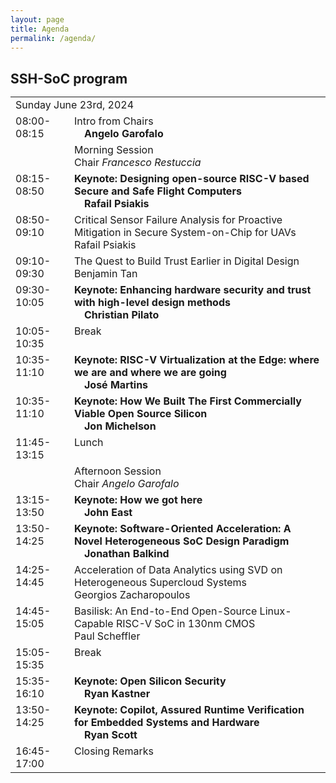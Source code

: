 ```yaml
---
layout: page
title: Agenda
permalink: /agenda/
---
```


## SSH-SoC program

<style type="text/css">
    * {
        margin: 0;
        padding: 0;
        text-indent: 0;
    }

    .p,
    p {
        color: black;
        font-family: Tahoma, sans-serif;
        font-style: normal;
        font-weight: bold;
        text-decoration: none;
        font-size: 18pt;
        margin: 0pt;
    }

    .s1 {
        color: black;
        font-family: Arial, sans-serif;
        font-style: normal;
        font-weight: normal;
        text-decoration: none;
        font-size: 10.5pt;
    }

    .s2 {
        color: black;
        font-family: Arial, sans-serif;
        font-style: normal;
        font-weight: normal;
        text-decoration: none;
        font-size: 10.5pt;
        vertical-align: 6pt;
    }

    .s3 {
        color: black;
        font-family: Arial, sans-serif;
        font-style: normal;
        font-weight: normal;
        text-decoration: none;
        font-size: 10.5pt;
        vertical-align: -6pt;
    }

    .s4 {
        color: black;
        font-family: Arial, sans-serif;
        font-style: normal;
        font-weight: bold;
        text-decoration: none;
        font-size: 10.5pt;
    }

    .s5 {
        color: black;
        font-family: Arial, sans-serif;
        font-style: italic;
        font-weight: normal;
        text-decoration: none;
        font-size: 10.5pt;
    }

    .s6 {
        color: black;
        font-family: Arial, sans-serif;
        font-style: italic;
        font-weight: normal;
        text-decoration: none;
        font-size: 9pt;
    }

    table,
    tbody {
        vertical-align: top;
        overflow: visible;
    }
</style>
<!-- <h2>TBD</h2> -->

<table class="program" style="" cellspacing="2" cellpadding="2">
    <tr>
        <td class="program-tag" colspan="2">
            Sunday June 23rd, 2024
        </td>
    </tr>
    <tr>
        <td class="program-event">08:00-08:15</td>
        <td class="program-event">
            Intro from Chairs
            <b><br>&emsp;<a>Angelo
                Garofalo</a></b>
            <br>
        </td>
    </tr>
    <tr>
        <td class="program-topic"></td>
        <td class="program-topic">Morning Session<br>
        Chair <i>Francesco Restuccia</i>
        </td>
    </tr>
    <tr>
        <td class="program-special-event">08:15-08:50</td>
        <td class="program-special-event"><b>Keynote: Designing open-source RISC-V based Secure and Safe Flight Computers</b>
            <b><br>&emsp;<a>Rafail Psiakis</a></b>
        </td>
    </tr>
    <tr>
        <td>
            08:50-09:10
        </td>
        <td>
            Critical Sensor Failure Analysis for Proactive Mitigation in Secure System-on-Chip for UAVs
            <br>
                <span class="program-speaker">Rafail Psiakis</span>
        </td>
    </tr>
    <tr>
        <td>
            09:10-09:30
        </td>
        <td>
            The Quest to Build Trust Earlier in Digital Design
            <br><span class="program-speaker">Benjamin Tan</span>
        </td>
    </tr>
    <tr>
        <td class="program-special-event">09:30-10:05</td>
        <td class="program-special-event"><b>Keynote: Enhancing hardware security and trust with high-level design methods</b>
            <b><br>&emsp;<a>Christian Pilato</a></b>
        </td>
    </tr>
    <tr>
        <td class="program-break">10:05-10:35</td>
        <td class="program-break">Break</td>
    </tr>
    <tr>
        <td class="program-special-event">10:35-11:10</td>
        <td class="program-special-event"><b>Keynote: RISC-V Virtualization at the Edge: where we are and where we are going</b>
            <b><br>&emsp;<a>José Martins</a></b>
        </td>
    </tr>
    <tr>
        <td class="program-special-event">10:35-11:10</td>
        <td class="program-special-event"><b>Keynote: How We Built The First Commercially Viable Open Source Silicon</b>
            <b><br>&emsp;<a>Jon Michelson</a></b>
        </td>
    </tr>
    <tr>
        <td class="program-break">11:45-13:15</td>
        <td class="program-break">Lunch</td>
    </tr>
    <tr>
        <td class="program-topic"></td>
        <td class="program-topic">Afternoon Session<br>
        Chair <i>Angelo Garofalo</i>
        </td>
    </tr>
    <tr>
        <td class="program-special-event">13:15-13:50</td>
        <td class="program-special-event"><b>Keynote: How we got here</b>
            <b><br>&emsp;<a>John East</a></b>
        </td>
    </tr>
    <tr>
        <td class="program-special-event">13:50-14:25</td>
        <td class="program-special-event"><b>Keynote: Software-Oriented Acceleration: A Novel Heterogeneous SoC Design Paradigm</b>
            <b><br>&emsp;<a>Jonathan Balkind</a></b>
        </td>
    </tr>
     <tr>
        <td>
            14:25-14:45
        </td>
        <td>
            Acceleration of Data Analytics using SVD on Heterogeneous Supercloud Systems
            <br>
                <span class="program-speaker">Georgios Zacharopoulos</span>
        </td>
    </tr>
    <tr>
        <td>
            14:45-15:05
        </td>
        <td>
            Basilisk: An End-to-End Open-Source Linux-Capable RISC-V SoC in 130nm CMOS
            <br>
                <span class="program-speaker">Paul Scheffler</span>
        </td>
    </tr>
    <tr>
        <td class="program-break">15:05-15:35</td>
        <td class="program-break">Break</td>
    </tr>
    <tr>
        <td class="program-special-event">15:35-16:10</td>
        <td class="program-special-event"><b>Keynote: Open Silicon Security</b>
            <b><br>&emsp;<a>Ryan Kastner</a></b>
        </td>
    </tr>
    <tr>
        <td class="program-special-event">13:50-14:25</td>
        <td class="program-special-event"><b>Keynote: Copilot, Assured Runtime Verification for Embedded Systems and Hardware</b>
            <b><br>&emsp;<a>Ryan Scott</a></b>
        </td>
    </tr>
    <tr>
        <td class="program-event">16:45-17:00</td>
        <td class="program-event">Closing Remarks</td>
    </tr>
</table>